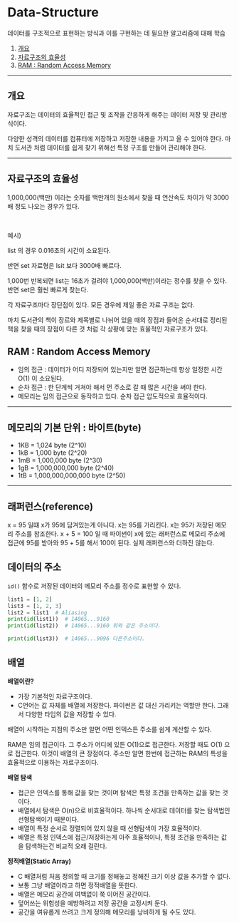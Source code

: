 # Data-Structure
데이터를 구조적으로 표현하는 방식과 이를 구현하는 데 필요한 알고리즘에 대해 학습

1. [개요](#개요)
2. [자료구조의 효율성](#자료구조의-효율성)
3. [RAM : Random Access Memory](#ram--random-access-memory)
---

## **개요**
자료구조는 데이터의 효율적인 접근 및 조작을 간응하게 해주는 데이터 저장 및 관리방식이다.

다양한 성격의 데이터를 컴퓨터에 저장하고 저장한 내용을 가지고 올 수 있어야 한다. 마치 도서관 처럼 데이터를 쉽게 찾기 위해선 특정 구조를 만들어 관리해야 한다.

---

## **자료구조의 효율성**
1,000,000(백만) 이라는 숫자를 백만개의 원소에서 찾을 때 연산속도 차이가 약 3000배 정도 나오는 경우가 있다.

<br>

예시)

list 의 경우 0.016초의 시간이 소요된다.

반면 set 자료형은 lsit 보다 3000배 빠르다.

1,000번 반복되면 list는 16초가 걸려야 1,000,000(백만)이라는 정수를 찾을 수 있다. 반면 set은 훨씬 빠르게 찾는다.

각 자료구조마다 장단점이 있다. 모든 경우에 제일 좋은 자료 구조는 없다.

마치 도서관의 책이 장르와 제목별로 나뉘어 있을 때의 장점과 들어온 순서대로 정리된 책을 찾을 때의 장점이 다른 것 처럼 각 상황에 맞는 효율적인 자료구조가 있다.

## **RAM : Random Access Memory**
- 임의 접근 : 데이터가 어디 저장되어 있는지만 알면 접근하는데 항상 일정한 시간 O(1) 이 소요된다.
- 순차 접근 : 한 단계씩 거쳐야 해서 먼 주소로 갈 때 많은 시간을 써야 한다.
- 메모리는 임의 접근으로 동작하고 있다. 순차 접근 압도적으로 효율적이다.
 
---

## **메모리의 기본 단위 : 바이트(byte)**
- 1KB = 1,024 byte (2^10)
- 1kB = 1,000 byte (2^20)
- 1mB = 1,000,000 byte (2^30)
- 1gB = 1,000,000,000 byte (2^40)
- 1tB = 1,000,000,000,000 byte (2^50)

---

## **래퍼런스(reference)**

x = 95 일떄 x가 95에 담겨있는게 아니다. x는 95를 가리킨다. x는 95가 저장된 메모리 주소를 참조한다. x + 5 = 100 일 때 파이썬이 x에 있는 래퍼런스로 메모리 주소에 접근에 95를 받아와 95 + 5를 해서 100이 된다. 실제 래퍼런스와 더하진 않는다.

## **데이터의 주소**
<code>id()</code> 함수로 저장된 데이터의 메모리 주소를 정수로 표현할 수 있다.

```python
list1 = [1, 2]
list3 = [1, 2, 3]
list2 = list1  # Aliasing
print(id(list1))  # 14065...9160 
print(id(list2))  # 14065...9160 위와 같은 주소이다.

print(id(list3))  # 14065...9096 다른주소이다.

```

## **배열**

**배열이란?**
- 가장 기본적인 자료구조이다.
- C언어는 값 자체를 배열에 저장한다. 파이썬은 값 대신 가리키는 역할만 한다. 
  그래서 다양한 타입의 값을 저장할 수 있다.

배열이 시작하는 지점의 주소만 알면 어떤 인덱스든 주소를 쉽게 계산할 수 있다.
  
RAM은 임의 접근이다. 그 주소가 어디에 있든 O(1)으로 접근한다. 저장할 때도 O(1)
으로 접근한다. 이것이 배열의 큰 장점이다. 주소만 알면 한번에 접근하는 RAM의 특성을
효율적으로 이용하는 자료구조이다.

**배열 탐색**
- 접근은 인덱스를 통해 값을 찾는 것이며 탐색은 특정 조건을 만족하는 값을 찾는 것이다.
- 배열에서 탐색은 O(n)으로 비효율적이다. 하나씩 순서대로 데이터를 찾는 탐색법인 선형탐색이기 때문이다.
- 배열이 특정 순서로 정렬되어 있지 않을 때 선형탐색이 가장 효율적이다.
- 배열은 특정 인덱스에 접근/저장하는게 아주 효율적이나, 특정 조건을 만족하는 값을
탐색하는건 비교적 오래 걸린다.
  
**정적배열(Static Array)**
- C 배열처럼 처음 정의할 때 크기를 정해놓고 정해진 크기 이상 값을 추가할 수 없다.
- 보통 그냥 배열이라고 하면 정적배열을 뜻한다.
- 배열은 메모리 공간에 여백없이 쭉 이어진 공간이다.
- 덮어쓰는 위험성을 예방하려고 저장 공간을 고정시켜 둔다.
- 공간을 여유롭게 쓰려고 크게 정의해 메모리를 낭비하게 될 수도 있다. 
